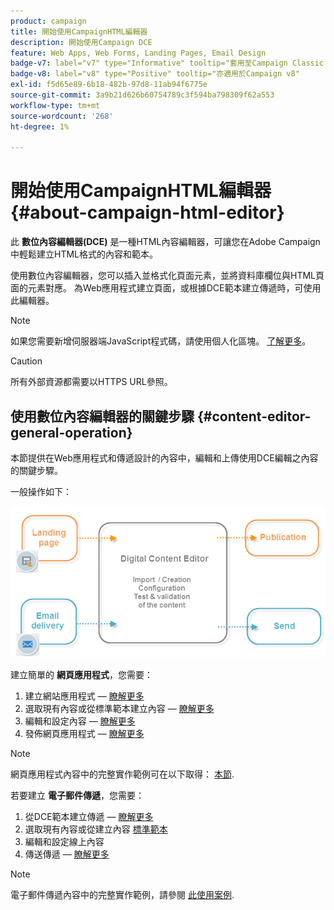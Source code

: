```yaml
---
product: campaign
title: 開始使用CampaignHTML編輯器
description: 開始使用Campaign DCE
feature: Web Apps, Web Forms, Landing Pages, Email Design
badge-v7: label="v7" type="Informative" tooltip="套用至Campaign Classic v7"
badge-v8: label="v8" type="Positive" tooltip="亦適用於Campaign v8"
exl-id: f5d65e89-6b18-482b-97d8-11ab94f6775e
source-git-commit: 3a9b21d626b60754789c3f594ba798309f62a553
workflow-type: tm+mt
source-wordcount: '268'
ht-degree: 1%

---
```


# 開始使用CampaignHTML編輯器{#about-campaign-html-editor}



此 **數位內容編輯器(DCE)** 是一種HTML內容編輯器，可讓您在Adobe Campaign中輕鬆建立HTML格式的內容和範本。

使用數位內容編輯器，您可以插入並格式化頁面元素，並將資料庫欄位與HTML頁面的元素對應。 為Web應用程式建立頁面，或根據DCE範本建立傳遞時，可使用此編輯器。

>[!NOTE]
>
>如果您需要新增伺服器端JavaScript程式碼，請使用個人化區塊。 [了解更多](../../delivery/using/personalization-blocks.md)。

>[!CAUTION]
>
>所有外部資源都需要以HTTPS URL參照。

## 使用數位內容編輯器的關鍵步驟 {#content-editor-general-operation}

本節提供在Web應用程式和傳遞設計的內容中，編輯和上傳使用DCE編輯之內容的關鍵步驟。

一般操作如下：

![](assets/dce_schema.png)

建立簡單的 **網頁應用程式**，您需要：

1. 建立網站應用程式 —  [瞭解更多](creating-a-landing-page.md)
1. 選取現有內容或從標準範本建立內容 —  [瞭解更多](template-management.md)
1. 編輯和設定內容 —  [瞭解更多](editing-content.md)
1. 發佈網頁應用程式 —  [瞭解更多](creating-a-landing-page.md#step-3---publishing-content)

>[!NOTE]
>
>網頁應用程式內容中的完整實作範例可在以下取得：  [本節](creating-a-landing-page.md).

若要建立 **電子郵件傳遞**，您需要：

1. 從DCE範本建立傳遞 —  [瞭解更多](use-case--creating-an-email-delivery.md)
1. 選取現有內容或從建立內容 [標準範本](template-management.md)
1. 編輯和設定線上內容
1. 傳送傳遞 —  [瞭解更多](../../delivery/using/steps-about-delivery-creation-steps.md)

>[!NOTE]
>
>電子郵件傳遞內容中的完整實作範例，請參閱 [此使用案例](use-case--creating-an-email-delivery.md).
